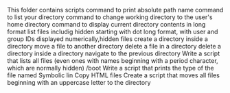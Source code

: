 This folder contains scripts
command to print absolute path name
command to list your directory
command to change working directory to the user's home directory
command to display current directory contents in long format
list files includig hidden starting with dot
long format, with user and group IDs displayed numerically,hidden files
create a directory inside a directory
move a file to another directory
delete a file in a directory
delete a directory inside a directory
navigate to the previous directory
Write a script that lists all files (even ones with names beginning with a period character, which are normally hidden) /boot
Write a script that prints the type of the file named
Symbolic lin
Copy HTML files
Create a script that moves all files beginning with an uppercase letter to the directory
